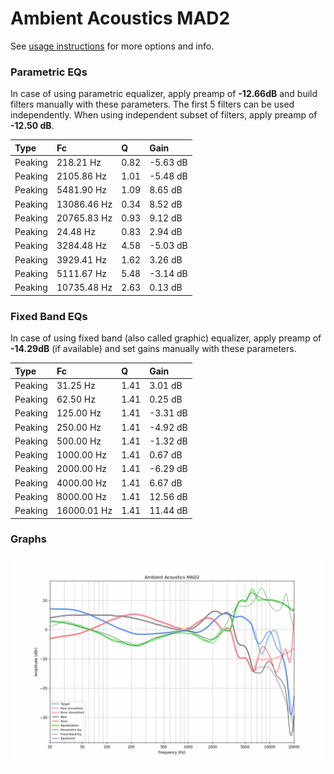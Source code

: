 # Ambient Acoustics MAD2
See [usage instructions](https://github.com/jaakkopasanen/AutoEq#usage) for more options and info.

### Parametric EQs
In case of using parametric equalizer, apply preamp of **-12.66dB** and build filters manually
with these parameters. The first 5 filters can be used independently.
When using independent subset of filters, apply preamp of **-12.50 dB**.

| Type    | Fc          |    Q | Gain     |
|:--------|:------------|:-----|:---------|
| Peaking | 218.21 Hz   | 0.82 | -5.63 dB |
| Peaking | 2105.86 Hz  | 1.01 | -5.48 dB |
| Peaking | 5481.90 Hz  | 1.09 | 8.65 dB  |
| Peaking | 13086.46 Hz | 0.34 | 8.52 dB  |
| Peaking | 20765.83 Hz | 0.93 | 9.12 dB  |
| Peaking | 24.48 Hz    | 0.83 | 2.94 dB  |
| Peaking | 3284.48 Hz  | 4.58 | -5.03 dB |
| Peaking | 3929.41 Hz  | 1.62 | 3.26 dB  |
| Peaking | 5111.67 Hz  | 5.48 | -3.14 dB |
| Peaking | 10735.48 Hz | 2.63 | 0.13 dB  |

### Fixed Band EQs
In case of using fixed band (also called graphic) equalizer, apply preamp of **-14.29dB**
(if available) and set gains manually with these parameters.

| Type    | Fc          |    Q | Gain     |
|:--------|:------------|:-----|:---------|
| Peaking | 31.25 Hz    | 1.41 | 3.01 dB  |
| Peaking | 62.50 Hz    | 1.41 | 0.25 dB  |
| Peaking | 125.00 Hz   | 1.41 | -3.31 dB |
| Peaking | 250.00 Hz   | 1.41 | -4.92 dB |
| Peaking | 500.00 Hz   | 1.41 | -1.32 dB |
| Peaking | 1000.00 Hz  | 1.41 | 0.67 dB  |
| Peaking | 2000.00 Hz  | 1.41 | -6.29 dB |
| Peaking | 4000.00 Hz  | 1.41 | 6.67 dB  |
| Peaking | 8000.00 Hz  | 1.41 | 12.56 dB |
| Peaking | 16000.01 Hz | 1.41 | 11.44 dB |

### Graphs
![](./Ambient%20Acoustics%20MAD2.png)